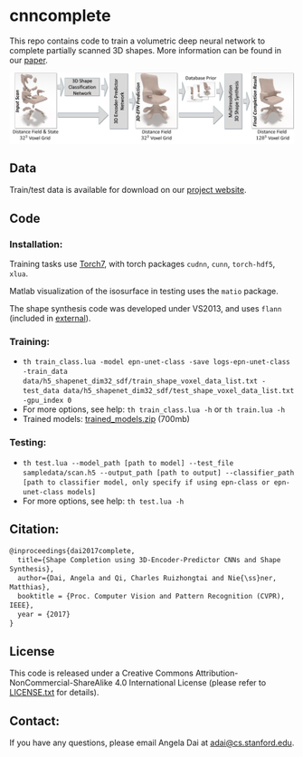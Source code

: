 # cnncomplete

This repo contains code to train a volumetric deep neural network to complete partially scanned 3D shapes.
More information can be found in our <a href="https://arxiv.org/pdf/1612.00101.pdf">paper</a>.


<a href="https://arxiv.org/pdf/1612.00101.pdf">
<img src="imgs/teaser.jpg" style="width:640px; display: block; margin-left: auto; margin-right: auto;"/>
</a>



## Data
Train/test data is available for download on our [project website](http://graphics.stanford.edu/projects/cnncomplete). 

## Code
### Installation:  
Training tasks use [Torch7](http://torch.ch/docs/getting-started.html), with torch packages `cudnn`, `cunn`, `torch-hdf5`, `xlua`.

Matlab visualization of the isosurface in testing uses the `matio` package.

The shape synthesis code was developed under VS2013, and uses `flann` (included in [external](external)). 

### Training:
* `th train_class.lua -model epn-unet-class -save logs-epn-unet-class -train_data data/h5_shapenet_dim32_sdf/train_shape_voxel_data_list.txt -test_data data/h5_shapenet_dim32_sdf/test_shape_voxel_data_list.txt -gpu_index 0` 
* For more options, see help: `th train_class.lua -h` or `th train.lua -h`
* Trained models: [trained_models.zip](http://kaldir.vc.in.tum.de/adai/CNNComplete/trained_models.zip) (700mb)
### Testing:
* `th test.lua --model_path [path to model] --test_file sampledata/scan.h5 --output_path [path to output] --classifier_path [path to classifier model, only specify if using epn-class or epn-unet-class models]`
* For more options, see help: `th test.lua -h`

## Citation:  
```
@inproceedings{dai2017complete,
  title={Shape Completion using 3D-Encoder-Predictor CNNs and Shape Synthesis},
  author={Dai, Angela and Qi, Charles Ruizhongtai and Nie{\ss}ner, Matthias},
  booktitle = {Proc. Computer Vision and Pattern Recognition (CVPR), IEEE},
  year = {2017}
}
```

## License
This code is released under a Creative Commons Attribution-NonCommercial-ShareAlike 4.0 International License (please refer to [LICENSE.txt](LICENSE.txt) for details).

## Contact:
If you have any questions, please email Angela Dai at adai@cs.stanford.edu.
